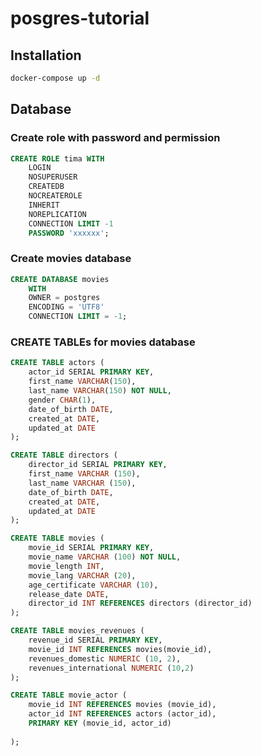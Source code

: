 # posgres-tutorial

## Installation

```bash
docker-compose up -d
```

## Database 

### Create role with password and permission

```sql
CREATE ROLE tima WITH
	LOGIN
	NOSUPERUSER
	CREATEDB
	NOCREATEROLE
	INHERIT
	NOREPLICATION
	CONNECTION LIMIT -1
	PASSWORD 'xxxxxx';
```

### Create movies database 
```sql
CREATE DATABASE movies
    WITH 
    OWNER = postgres
    ENCODING = 'UTF8'
    CONNECTION LIMIT = -1;
```

### CREATE TABLEs for movies database

```sql
CREATE TABLE actors (
	actor_id SERIAL PRIMARY KEY, 
	first_name VARCHAR(150), 
	last_name VARCHAR(150) NOT NULL, 
	gender CHAR(1),
	date_of_birth DATE,
	created_at DATE, 
	updated_at DATE
);

CREATE TABLE directors (
	director_id SERIAL PRIMARY KEY,
	first_name VARCHAR (150),
	last_name VARCHAR (150),
	date_of_birth DATE, 
	created_at DATE, 
	updated_at DATE
);

CREATE TABLE movies (
	movie_id SERIAL PRIMARY KEY, 
	movie_name VARCHAR (100) NOT NULL, 
	movie_length INT, 
	movie_lang VARCHAR (20), 
	age_certificate VARCHAR (10), 
	release_date DATE, 
	director_id INT REFERENCES directors (director_id)
);

CREATE TABLE movies_revenues (
	revenue_id SERIAL PRIMARY KEY, 
	movie_id INT REFERENCES movies(movie_id), 
	revenues_domestic NUMERIC (10, 2), 
	revenues_international NUMERIC (10,2)
);

CREATE TABLE movie_actor (
	movie_id INT REFERENCES movies (movie_id),
	actor_id INT REFERENCES actors (actor_id), 
	PRIMARY KEY (movie_id, actor_id)
	
);

```


